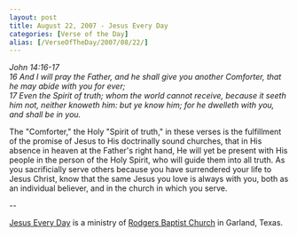 ```yaml
---
layout: post
title: August 22, 2007 - Jesus Every Day
categories: [Verse of the Day]
alias: [/VerseOfTheDay/2007/08/22/]
---
```


_John 14:16-17  
16 And I will pray the Father, and he shall give you another
Comforter, that he may abide with you for ever;  
17 Even the Spirit of truth; whom the world cannot receive, because
it seeth him not, neither knoweth him: but ye know him; for he
dwelleth with you, and shall be in you._

The "Comforter," the Holy "Spirit of truth," in these verses is the
fulfillment of the promise of Jesus to His doctrinally sound churches,
that in His absence in heaven at the Father's right hand, He will yet
be present with His people in the person of the Holy Spirit, who will
guide them into all truth. As you sacrificially serve others because
you have surrendered your life to Jesus Christ, know that the same
Jesus you love is always with you, both as an individual believer,
and in the church in which you serve.

 --

<a href=http://jesuseveryday.net>Jesus Every Day</a> is a ministry of <a href=http://rodgersbaptist.net>Rodgers Baptist Church</a> in Garland, Texas.
